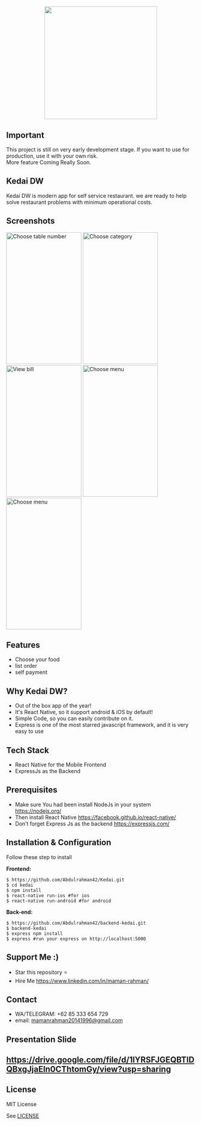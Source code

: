 <h1 align="center">
  <img src="https://res.cloudinary.com/abdulrahman42/image/upload/v1567519537/KEDAI_DW/ic_launcher_dwijpb.png" width="300"/><br>
</h1>

## Important
This project is still on very early development stage. If you want to use for production, use it with your own risk.
<br>More feature Coming Really Soon.

## Kedai DW
Kedai DW is modern app for self service restaurant. we are ready to help solve restaurant problems with minimum operational costs.  


## Screenshots

<p float="left">
  <img src="https://res.cloudinary.com/abdulrahman42/image/upload/v1567646694/KEDAI_DW/Screenshot_20190905-014032_yaqxym.png" width="200" height="350" alt="Choose table number"/>

 <img src="https://res.cloudinary.com/abdulrahman42/image/upload/v1567660678/KEDAI_DW/Screenshot_20190905-121644_klponb.png" width="200" height="350" alt="Choose category"/>
 
 <img src="https://res.cloudinary.com/abdulrahman42/image/upload/v1567519550/KEDAI_DW/Screenshot_20190903-204526_p14xsu.png" width="200" height="350" alt="View bill"/>
 
 <img src="https://res.cloudinary.com/abdulrahman42/image/upload/v1567856144/KEDAI_DW/Screenshot_20190907-183311_zxirte.png" width="200" height="350" alt="Choose menu"/>
 
  <img src="https://res.cloudinary.com/abdulrahman42/image/upload/v1567519558/KEDAI_DW/Screenshot_20190903-204532_dovq24.png" width="200" height="350" alt="Choose menu"/>
  
</p>


## Features
* Choose your food
* list order
* self payment


## Why Kedai DW?
* Out of the box app of the year!
* It's React Native, so it support android & iOS by default!
* Simple Code, so you can easily contribute on it.
* Express is one of the most starred javascript framework, and it is very easy to use

## Tech Stack
* React Native for the Mobile Frontend
* ExpressJs as the Backend

## Prerequisites
* Make sure You had been install NodeJs in your system https://nodejs.org/
* Then install React Native https://facebook.github.io/react-native/
* Don’t forget Express Js as the backend https://expressjs.com/

## Installation & Configuration
Follow these step to install

**Frontend:**
```
$ https://github.com/Abdulrahman42/Kedai.git
$ cd kedai
$ npm install
$ react-native run-ios #for ios
$ react-native run-android #for android
```

**Back-end:**
```
$ https://github.com/Abdulrahman42/backend-kedai.git
$ backend-kedai
$ express npm install
$ express #run your express on http://localhost:5000
```

## Support Me :)
* Star this repository :star:
* Hire Me https://www.linkedin.com/in/maman-rahman/

## Contact 
* WA/TELEGRAM: +62 85 333 654 729
* email: mamanrahman20141996@gmail.com

## Presentation Slide
https://drive.google.com/file/d/1lYRSFJGEQBTIDQBxgJjaEIn0CThtomGy/view?usp=sharing
----

## License

MIT License

See [LICENSE](LICENSE)

